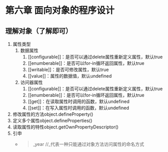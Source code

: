 # 第六章 面向对象的程序设计

## 理解对象（了解即可）

1. 属性类型
    1. 数据属性
        1. [[configurable]]：是否可以通过delete属性重新定义属性，默认true
        2. [[enumberable]]：是否可以for-in循环返回属性，默认true
        3. [[writable]]：是否可修改属性，默认true
        4. [[value]]：属性的数据值，默认undefined
    2. 访问器属性
        1. [[configurable]]：是否可以通过delete属性重新定义属性，默认true
        2. [[enumberable]]：是否可以for-in循环返回属性，默认true
        3. [[get]]：在读取属性时调用的函数，默认undefined
        4. [[set]]：在写入属性时调用的函数，默认undefined
2. 修改属性的方法object.defineProperty()
3. 定义多个属性object.defineProperties()
4. 读取属性的特性object.getOwnPropertyDescriptor()
5. 引申
    * >\_year //\_代表一种只能通过对象方法访问属性的命名方式
